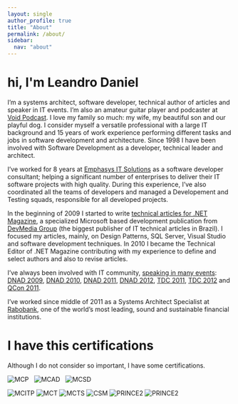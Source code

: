 ```yaml
---
layout: single
author_profile: true
title: "About"
permalink: /about/
sidebar:
  nav: "about"
---
```


# hi, I'm Leandro Daniel

I’m a systems architect, software developer, technical author of articles and speaker in IT events. I’m also an amateur guitar player and podcaster at [Void Podcast](http://voidpodcast.com/). I love my family so much: my wife, my beautiful son and our playful dog. I consider myself a versatile professional with a large IT background and 15 years of work experience performing different tasks and jobs in software development and architecture. Since 1998 I have been involved with Software Development as a developer, technical leader and architect.

I’ve worked for 8 years at [Emphasys IT Solutions](http://www.emphasys.com.br) as a software developer consultant; helping a significant number of enterprises to deliver their IT software projects with high quality. During this experience, I’ve also coordinated all the teams of developers and managed a Developement and Testing squads, responsible for all developed projects.

In the beginning of 2009 I started to write [technical articles for .NET Magazine](http://leandrodaniel.com/artigo/), a specialized Microsoft based development publication from [DevMedia Group](https://www.devmedia.com.br/perfil/leandro-daniel-1) (the biggest publisher of IT technical articles in Brazil). I focused my articles, mainly, on Design Patterns, SQL Server, Visual Studio and software development techniques. In 2010 I became the Technical Editor of .NET Magazine contributing with my experience to define and select authors and also to revise articles.

I’ve always been involved with IT community, [speaking in many events](http://reverb.leandrodaniel.com/category/Palestras): [DNAD 2009](http://leandrodaniel.com/category/net-architects/), [DNAD 2010](http://leandrodaniel.com/category/net-architects/), [DNAD 2011](http://leandrodaniel.com/category/net-architects/), [DNAD 2012](http://leandrodaniel.com/category/net-architects/), [TDC 2011](http://leandrodaniel.com/category/eventos/), [TDC 2012](http://leandrodaniel.com/category/eventos/) and [QCon 2011](http://leandrodaniel.com/?s=qconsp). 

I’ve worked since middle of 2011 as a Systems Architect Specialist at [Rabobank](http://www.rabobank.com), one of the world’s most leading, sound and sustainable financial institutions.

# I have this certifications

Although I do not consider so important, I have some certifications.

<img src="http://leandrodaniel.com/wp-content/uploads/2012/10/MCP.gif " alt="MCP" title="MCP" />&nbsp;&nbsp;&nbsp;<img src="http://leandrodaniel.com/wp-content/uploads/2012/10/MCAD.gif" alt="MCAD" title="MCAD" />&nbsp;&nbsp;&nbsp;<img src="http://leandrodaniel.com/wp-content/uploads/2012/10/MCSD.gif" alt="MCSD" title="MCSD" /> 

<img src="http://leandrodaniel.com/wp-content/uploads/2012/10/MCITPrgb_1257.png" alt="MCITP" title="MCITP" />

<img src="http://leandrodaniel.com/wp-content/uploads/2012/10/mct.png" alt="MCT" title="MCT" />

<img src="http://leandrodaniel.com/wp-content/uploads/2012/10/MCTSrgb_1271_1.png" alt="MCTS" title="MCTS" />

<img src="http://leandrodaniel.com/wp-content/uploads/2012/10/csm.png" alt="CSM" title="CSM" />

<img src="http://leandrodaniel.com/wp-content/uploads/2014/06/PRINCE2-Practitioner-Training.jpg" alt="PRINCE2" title="PRINCE2" />

<img src="http://leandrodaniel.com/wp-content/uploads/2014/06/PRINCE2-Foundation-Training.jpg" alt="PRINCE2" title="PRINCE2" />
